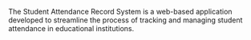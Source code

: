 The Student Attendance Record System is a web-based application developed to streamline the process of tracking and managing student attendance in educational institutions.
